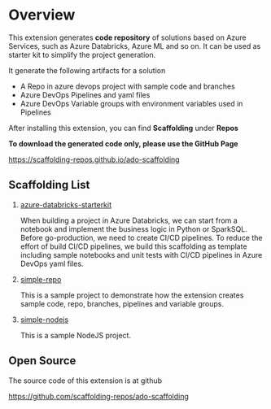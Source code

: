 # Overview

This extension generates **code repository** of solutions based on Azure Services, such as Azure Databricks, Azure ML and so on. It can be used as starter kit to simplify the project generation.

It generate the following artifacts for a solution

- A Repo in azure devops project with sample code and branches
- Azure DevOps Pipelines and yaml files
- Azure DevOps Variable groups with environment variables used in Pipelines

After installing this extension, you can find **Scaffolding** under **Repos**

**To download the generated code only, please use the GitHub Page**

https://scaffolding-repos.github.io/ado-scaffolding

## Scaffolding List

1. [azure-databricks-starterkit](https://github.com/scaffolding-repos/ado-scaffolding/blob/release/scaffoldings/azure-databricks-starterkit/scaffolding.md)

   When building a project in Azure Databricks, we can start from a notebook and implement the business logic in Python or SparkSQL. Before go-production, we need to create CI/CD pipelines. To reduce the effort of build CI/CD pipelines, we build this scaffolding as template including sample notebooks and unit tests with CI/CD pipelines in Azure DevOps yaml files.

1. [simple-repo](https://github.com/scaffolding-repos/ado-scaffolding/blob/release/scaffoldings/simple-repo/scaffolding.md)

   This is a sample project to demonstrate how the extension creates sample code, repo, branches, pipelines and variable groups.

1. [simple-nodejs](https://github.com/scaffolding-repos/ado-scaffolding/blob/release/scaffoldings/simple-nodejs/scaffolding.md)

   This is a sample NodeJS project.

## Open Source

The source code of this extension is at github

https://github.com/scaffolding-repos/ado-scaffolding